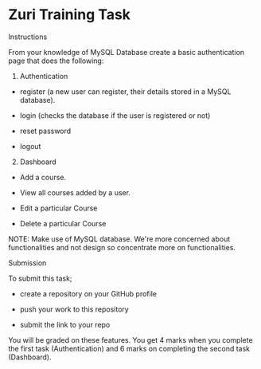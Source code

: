 # Zuri Training Task


 Instructions

From your knowledge of MySQL Database create a basic authentication page that does the following:

1. Authentication

- register (a new user can register, their details stored in a MySQL database). 

- login (checks the database if the user is registered or not)

- reset password

- logout

2. Dashboard

- Add a course.

- View all courses added by a user. 

- Edit a particular Course

- Delete a particular Course

 

NOTE: Make use of MySQL database. We're more concerned about functionalities and not design so concentrate more on functionalities.

 

Submission

 

To submit this task;

- create a repository on your GitHub profile

- push your work to this repository

- submit the link to your repo

 

You will be graded on these features. You get 4 marks when you complete the first task (Authentication) and 6 marks on completing the second task (Dashboard).
